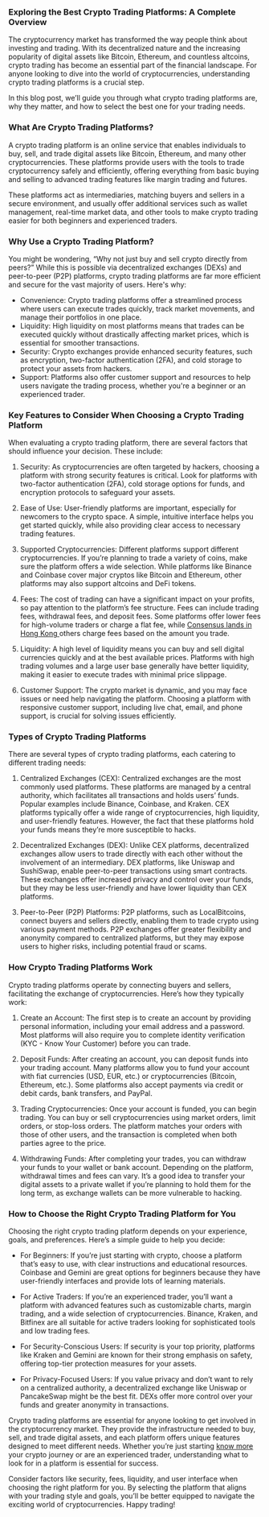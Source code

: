 <article dir="auto">
    <div dir="auto">
        <article dir="auto">
            <div dir="auto">
                <h1>
                    Exploring the Best Crypto Trading Platforms: A Complete
                    Overview
                </h1>
                <p>
                    The cryptocurrency market has transformed the way people
                    think about investing and trading. With its decentralized
                    nature and the increasing popularity of digital assets like
                    Bitcoin, Ethereum, and countless altcoins, crypto trading
                    has become an essential part of the financial landscape. For
                    anyone looking to dive into the world of cryptocurrencies,
                    understanding crypto trading platforms is a crucial step.
                </p>
                <p>
                    In this blog post, we’ll guide you through what crypto
                    trading platforms are, why they matter, and how to select
                    the best one for your trading needs.
                </p>
                <h3>
                    What Are Crypto Trading Platforms?
                </h3>
                <p>
                    A crypto trading platform is an online service that enables
                    individuals to buy, sell, and trade digital assets like
                    Bitcoin, Ethereum, and many other cryptocurrencies. These
                    platforms provide users with the tools to trade
                    cryptocurrency safely and efficiently, offering everything
                    from basic buying and selling to advanced trading features
                    like margin trading and futures.
                </p>
                <p>
                    These platforms act as intermediaries, matching buyers and
                    sellers in a secure environment, and usually offer
                    additional services such as wallet management, real-time
                    market data, and other tools to make crypto trading easier
                    for both beginners and experienced traders.
                </p>
                <h3>
                    Why Use a Crypto Trading Platform?
                </h3>
                <p>
                    You might be wondering, “Why not just buy and sell crypto
                    directly from peers?” While this is possible via
                    decentralized exchanges (DEXs) and peer-to-peer (P2P)
                    platforms, crypto trading platforms are far more efficient
                    and secure for the vast majority of users. Here's why:
                </p>
                <ul>
                    <li>
                        Convenience: Crypto trading platforms offer a
                        streamlined process where users can execute trades
                        quickly, track market movements, and manage their
                        portfolios in one place.
                    </li>
                    <li>
                        Liquidity: High liquidity on most platforms means that
                        trades can be executed quickly without drastically
                        affecting market prices, which is essential for smoother
                        transactions.
                    </li>
                    <li>
                        Security: Crypto exchanges provide enhanced security
                        features, such as encryption, two-factor authentication
                        (2FA), and cold storage to protect your assets from
                        hackers.
                    </li>
                    <li>
                        Support: Platforms also offer customer support and
                        resources to help users navigate the trading process,
                        whether you're a beginner or an experienced trader.
                    </li>
                </ul>
                <h3>
                    Key Features to Consider When Choosing a Crypto Trading
                    Platform
                </h3>
                <p>
                    When evaluating a crypto trading platform, there are several
                    factors that should influence your decision. These include:
                </p>
                <ol>
                    <li>
                        <p>
                            Security: As cryptocurrencies are often targeted by
                            hackers, choosing a platform with strong security
                            features is critical. Look for platforms with
                            two-factor authentication (2FA), cold storage
                            options for funds, and encryption protocols to
                            safeguard your assets.
                        </p>
                    </li>
                    <li>
                        <p>
                            Ease of Use: User-friendly platforms are important,
                            especially for newcomers to the crypto space. A
                            simple, intuitive interface helps you get started
                            quickly, while also providing clear access to
                            necessary trading features.
                        </p>
                    </li>
                    <li>
                        <p>
                            Supported Cryptocurrencies: Different platforms
                            support different cryptocurrencies. If you’re
                            planning to trade a variety of coins, make sure the
                            platform offers a wide selection. While platforms
                            like Binance and Coinbase cover major cryptos like
                            Bitcoin and Ethereum, other platforms may also
                            support altcoins and DeFi tokens.
                        </p>
                    </li>
                    <li>
                        <p>
                            Fees: The cost of trading can have a significant
                            impact on your profits, so pay attention to the
                            platform’s fee structure. Fees can include trading
                            fees, withdrawal fees, and deposit fees. Some
                            platforms offer lower fees for high-volume traders
                            or charge a flat fee, while
                            <a
                                href="https://exchange.hashkey.com/en-US/blog/Consensus-lands-in-Hong-Kong-with-HashKey-Exchange-jointly-exploring-the-forefront-of-blockchain"
                            >
                                Consensus lands in Hong Kong
                            </a>
                            others charge fees based on the amount you trade.
                        </p>
                    </li>
                    <li>
                        <p>
                            Liquidity: A high level of liquidity means you can
                            buy and sell digital currencies quickly and at the
                            best available prices. Platforms with high trading
                            volumes and a large user base generally have better
                            liquidity, making it easier to execute trades with
                            minimal price slippage.
                        </p>
                    </li>
                    <li>
                        <p>
                            Customer Support: The crypto market is dynamic, and
                            you may face issues or need help navigating the
                            platform. Choosing a platform with responsive
                            customer support, including live chat, email, and
                            phone support, is crucial for solving issues
                            efficiently.
                        </p>
                    </li>
                </ol>
                <h3>
                    Types of Crypto Trading Platforms
                </h3>
                <p>
                    There are several types of crypto trading platforms, each
                    catering to different trading needs:
                </p>
                <ol>
                    <li>
                        <p>
                            Centralized Exchanges (CEX): Centralized exchanges
                            are the most commonly used platforms. These
                            platforms are managed by a central authority, which
                            facilitates all transactions and holds users’ funds.
                            Popular examples include Binance, Coinbase, and
                            Kraken. CEX platforms typically offer a wide range
                            of cryptocurrencies, high liquidity, and
                            user-friendly features. However, the fact that these
                            platforms hold your funds means they’re more
                            susceptible to hacks.
                        </p>
                    </li>
                    <li>
                        <p>
                            Decentralized Exchanges (DEX): Unlike CEX platforms,
                            decentralized exchanges allow users to trade
                            directly with each other without the involvement of
                            an intermediary. DEX platforms, like Uniswap and
                            SushiSwap, enable peer-to-peer transactions using
                            smart contracts. These exchanges offer increased
                            privacy and control over your funds, but they may be
                            less user-friendly and have lower liquidity than CEX
                            platforms.
                        </p>
                    </li>
                    <li>
                        <p>
                            Peer-to-Peer (P2P) Platforms: P2P platforms, such as
                            LocalBitcoins, connect buyers and sellers directly,
                            enabling them to trade crypto using various payment
                            methods. P2P exchanges offer greater flexibility and
                            anonymity compared to centralized platforms, but
                            they may expose users to higher risks, including
                            potential fraud or scams.
                        </p>
                    </li>
                </ol>
                <h3>
                    How Crypto Trading Platforms Work
                </h3>
                <p>
                    Crypto trading platforms operate by connecting buyers and
                    sellers, facilitating the exchange of cryptocurrencies.
                    Here’s how they typically work:
                </p>
                <ol>
                    <li>
                        <p>
                            Create an Account: The first step is to create an
                            account by providing personal information, including
                            your email address and a password. Most platforms
                            will also require you to complete identity
                            verification (KYC - Know Your Customer) before you
                            can trade.
                        </p>
                    </li>
                    <li>
                        <p>
                            Deposit Funds: After creating an account, you can
                            deposit funds into your trading account. Many
                            platforms allow you to fund your account with fiat
                            currencies (USD, EUR, etc.) or cryptocurrencies
                            (Bitcoin, Ethereum, etc.). Some platforms also
                            accept payments via credit or debit cards, bank
                            transfers, and PayPal.
                        </p>
                    </li>
                    <li>
                        <p>
                            Trading Cryptocurrencies: Once your account is
                            funded, you can begin trading. You can buy or sell
                            cryptocurrencies using market orders, limit orders,
                            or stop-loss orders. The platform matches your
                            orders with those of other users, and the
                            transaction is completed when both parties agree to
                            the price.
                        </p>
                    </li>
                    <li>
                        <p>
                            Withdrawing Funds: After completing your trades, you
                            can withdraw your funds to your wallet or bank
                            account. Depending on the platform, withdrawal times
                            and fees can vary. It’s a good idea to transfer your
                            digital assets to a private wallet if you’re
                            planning to hold them for the long term, as exchange
                            wallets can be more vulnerable to hacking.
                        </p>
                    </li>
                </ol>
                <h3>
                    How to Choose the Right Crypto Trading Platform for You
                </h3>
                <p>
                    Choosing the right crypto trading platform depends on your
                    experience, goals, and preferences. Here’s a simple guide to
                    help you decide:
                </p>
                <ul>
                    <li>
                        <p>
                            For Beginners: If you’re just starting with crypto,
                            choose a platform that’s easy to use, with clear
                            instructions and educational resources. Coinbase and
                            Gemini are great options for beginners because they
                            have user-friendly interfaces and provide lots of
                            learning materials.
                        </p>
                    </li>
                    <li>
                        <p>
                            For Active Traders: If you’re an experienced trader,
                            you’ll want a platform with advanced features such
                            as customizable charts, margin trading, and a wide
                            selection of cryptocurrencies. Binance, Kraken, and
                            Bitfinex are all suitable for active traders looking
                            for sophisticated tools and low trading fees.
                        </p>
                    </li>
                    <li>
                        <p>
                            For Security-Conscious Users: If security is your
                            top priority, platforms like Kraken and Gemini are
                            known for their strong emphasis on safety, offering
                            top-tier protection measures for your assets.
                        </p>
                    </li>
                    <li>
                        <p>
                            For Privacy-Focused Users: If you value privacy and
                            don’t want to rely on a centralized authority, a
                            decentralized exchange like Uniswap or PancakeSwap
                            might be the best fit. DEXs offer more control over
                            your funds and greater anonymity in transactions.
                        </p>
                    </li>
                </ul>
                <p>
                    Crypto trading platforms are essential for anyone looking to
                    get involved in the cryptocurrency market. They provide the
                    infrastructure needed to buy, sell, and trade digital
                    assets, and each platform offers unique features designed to
                    meet different needs. Whether you’re just starting
                    <a
                        href="https://exchange.hashkey.com/en-US/blog/Consensus-lands-in-Hong-Kong-with-HashKey-Exchange-jointly-exploring-the-forefront-of-blockchain"
                    >
                        know more
                    </a>
                    your crypto journey or are an experienced trader,
                    understanding what to look for in a platform is essential
                    for success.
                </p>
                <p>
                    Consider factors like security, fees, liquidity, and user
                    interface when choosing the right platform for you. By
                    selecting the platform that aligns with your trading style
                    and goals, you’ll be better equipped to navigate the
                    exciting world of cryptocurrencies. Happy trading!
                </p>
            </div>
        </article>
    </div>
</article>
